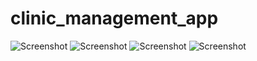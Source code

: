 # clinic_management_app

![Screenshot](https://github.com/sunilimpereal/clinic-management-app/assets/55178133/f01b51ce-3c41-4fb2-9749-96d4b970538a) ![Screenshot](https://github.com/sunilimpereal/clinic-management-app/assets/55178133/13650f2d-e839-487b-93bb-4dc8e465ca86) ![Screenshot](https://github.com/sunilimpereal/clinic-management-app/assets/55178133/d291ff20-3f15-446c-a465-2f66831083ea) ![Screenshot](https://github.com/sunilimpereal/clinic-management-app/assets/55178133/b435271d-2f0a-487b-8eb3-522acf6d9396) 
